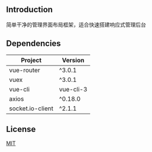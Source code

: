 ## Introduction
简单干净的管理界面布局框架，适合快速搭建响应式管理后台

## Dependencies

| Project | Version |
|---------|--------|
| vue-router | ^3.0.1 |
| vuex           | ^3.0.1 |
| vue-cli        | vue-cli-3 |
| axios           | ^0.18.0 |
| socket.io-client | ^2.1.1 |


## License

[MIT](http://opensource.org/licenses/MIT)
